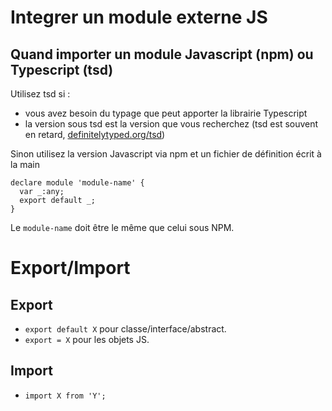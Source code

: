 

# Integrer un module externe JS

## Quand importer un module Javascript (npm) ou Typescript (tsd)

Utilisez tsd si : 

* vous avez besoin du typage que peut apporter la librairie Typescript
* la version sous tsd est la version que vous recherchez (tsd est souvent en retard, [definitelytyped.org/tsd](http://definitelytyped.org/tsd/))

Sinon utilisez la version Javascript via npm et un fichier de définition écrit à la main 

```
declare module 'module-name' {
  var _:any;
  export default _;
}
```

Le ``` module-name ``` doit être le même que celui sous NPM.

# Export/Import

## Export
 * ``` export default X ``` pour classe/interface/abstract.
 * ``` export = X ``` pour les objets JS.

## Import
 * ``` import X from 'Y'; ```
 
